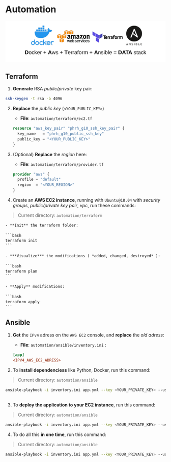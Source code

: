 # Automation

![data stack](./assets/data-stack.png)

## Terraform

1. **Generate** RSA *public/private* key pair:

  ```bash
  ssh-keygen -t rsa -b 4096
  ```

2. **Replace** the *public key* (`<YOUR_PUBLIC_KEY>`)

    - **File**: `automation/terraform/ec2.tf`

    ```terraform
    resource "aws_key_pair" "phrh_g10_ssh_key_pair" {
      key_name   = "phrh_g10_public_ssh_key"
      public_key = "<YOUR_PUBLIC_KEY>"
    }
    ```

3. (Optional) **Replace** the *region* here: 

    - **File**: `automation/terraform/provider.tf`

    ```terraform
    provider "aws" {
      profile = "default"
      region  = "<YOUR_REGION>"
    }
    ```

4. Create an **AWS EC2 instance**, running with `Ubuntu@18.04` with *security groups*, *public/private key pair*, *vpc*, run these commands:

> Current directory: `automation/terraform`

    - **Init** the terraform folder:

    ```bash
    terraform init
    ```

    - ***Visualize*** the modifications ( *added, changed, destroyed* ):

    ```bash
    terraform plan
    ```

    - **Apply** modifications: 

    ```bash
    terraform apply
    ```

## Ansible 

1. **Get** the `IPv4` adress on the `AWS EC2` console, and **replace** the *old adress*: 

    - **File**: `automation/ansible/inventory.ini` :
   
    ```ini
    [app]
    <IPV4_AWS_EC2_ADRESS>
    ```

2. To **install dependenciess** like Python, Docker, run this command:

> Current directory: `automation/ansible`

```bash
ansible-playbook -i inventory.ini app.yml --key <YOUR_PRIVATE_KEY> --user ubuntu --tags="install"
     
```

3. To **deploy the application to your EC2 instance**, run this command:

> Current directory: `automation/ansible`

```bash
ansible-playbook -i inventory.ini app.yml --key <YOUR_PRIVATE_KEY> --user ubuntu --tags="deploy"       
```

4. To do all this **in one time**, run this command:

> Current directory: `automation/ansible`

```bash
ansible-playbook -i inventory.ini app.yml --key <YOUR_PRIVATE_KEY> --user ubuntu        
```

